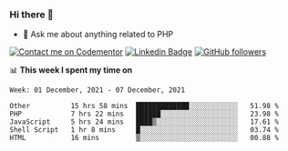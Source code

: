 ### Hi there 👋

<!--
**mustafaculban/mustafaculban** is a ✨ _special_ ✨ repository because its `README.md` (this file) appears on your GitHub profile.

Here are some ideas to get you started:

- 🌱 I’m currently learning ...
- 👯 I’m looking to collaborate on ...
- 🤔 I’m looking for help with ...
- 📫 How to reach me: ...
- 😄 Pronouns: ...
- ⚡ Fun fact: ...

-->
- 💬 Ask me about anything related to PHP

[![Contact me on Codementor](https://www.codementor.io/m-badges/karamusluk/book-session.svg)](https://www.codementor.io/@karamusluk?refer=badge)
[![Linkedin Badge](https://img.shields.io/badge/-Mustafa%20Culban-blue?style=social&logo=Linkedin&logoColor=blue&link=https://www.linkedin.com/in/mustafaculban/)](https://www.linkedin.com/in/mustafaculban/) 
[![GitHub followers](https://img.shields.io/github/followers/karamusluk?label=Follow&style=social)](https://github.com/karamusluk/?tab=follow)


📊 **This week I spent my time on**
<!--START_SECTION:waka-->
```text
Week: 01 December, 2021 - 07 December, 2021

Other          15 hrs 58 mins  █████████████░░░░░░░░░░░░   51.98 % 
PHP            7 hrs 22 mins   ██████░░░░░░░░░░░░░░░░░░░   23.98 % 
JavaScript     5 hrs 24 mins   ████▒░░░░░░░░░░░░░░░░░░░░   17.61 % 
Shell Script   1 hr 8 mins     █░░░░░░░░░░░░░░░░░░░░░░░░   03.74 % 
HTML           16 mins         ▒░░░░░░░░░░░░░░░░░░░░░░░░   00.88 % 
```
<!--END_SECTION:waka-->

